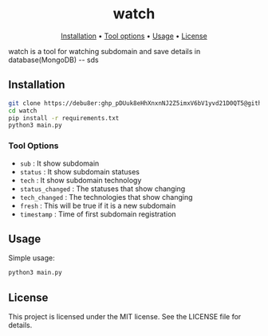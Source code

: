 <h1 align="center">watch</h1>
<p align="center">
  <a href="#installation">Installation</a> •
  <a href="#tool-options">Tool options</a> •
  <a href="#usage">Usage</a> •
  <a href="#license">License</a>
</p>

watch is a tool for watching subdomain and save details in database(MongoDB)
-- sds
## Installation
```bash
git clone https://debu8er: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@github.com/debu8er/watch.git
cd watch
pip install -r requirements.txt
python3 main.py
```

### Tool Options
* `sub` : It show subdomain
* `status` : It show subdomain statuses
* `tech` : It show subdomain technology
* `status_changed` : The statuses that show changing
* `tech_changed` : The technologies that show changing
* `fresh` : This will be true if it is a new subdomain
* `timestamp` : Time of first subdomain registration



## Usage
Simple usage:
```bash
python3 main.py
```


## License
This project is licensed under the MIT license. See the LICENSE file for details.
